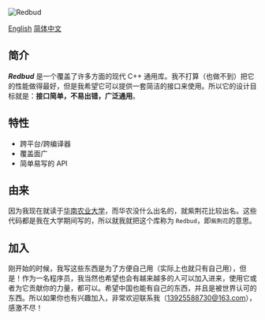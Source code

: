 ![Redbud](http://i1.piimg.com/594413/9f01ee5a73debe8fs.jpg)

[English](https://github.com/Alinshans/redbud/blob/master/README.md)    [简体中文](https://github.com/Alinshans/redbud/blob/master/README-zh.md)

## 简介

***Redbud*** 是一个覆盖了许多方面的现代 C++ 通用库。我不打算（也做不到）把它的性能做得最好，但是我希望它可以提供一套简洁的接口来使用。所以它的设计目标就是：**接口简单，不易出错，广泛通用**。

## 特性

* 跨平台/跨编译器
* 覆盖面广
* 简单易写的 API

## 由来

因为我现在就读于[华南农业大学](https://zh.wikipedia.org/zh-hans/%E5%8D%8E%E5%8D%97%E5%86%9C%E4%B8%9A%E5%A4%A7%E5%AD%A6)，而华农没什么出名的，就紫荆花比较出名。这些代码都是我在大学期间写的，所以就我就把这个库称为 `Redbud`，即`紫荆花`的意思。

## 加入

刚开始的时候，我写这些东西是为了方便自己用（实际上也就只有自己用），但是！作为一名程序员，我当然也希望也会有越来越多的人可以加入进来，使用它或者为它贡献你的力量，都可以。希望中国也能有自己的东西，并且是被世界认可的东西。所以如果你也有兴趣加入，非常欢迎联系我（13925588730@163.com），感激不尽！

